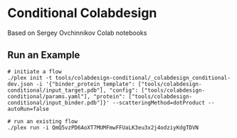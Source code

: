 # Conditional Colabdesign
Based on Sergey Ovchinnikov Colab notebooks

## Run an Example


```
# initiate a flow
./plex init -t tools/colabdesign-conditional/_colabdesign_conditional-dev.json -i '{"binder_protein_template": ["tools/colabdesign-conditional/input_target.pdb"], "config": ["tools/colabdesign-conditional/params.yaml"], "protein": ["tools/colabdesign-conditional/input_binder.pdb"]}' --scatteringMethod=dotProduct --autoRun=false
```

```
# run an existing flow
./plex run -i QmQ5vzPD6AoXT7MUMFmwFFUaLK3eu3x2j4odziyKdgTDVN
```
